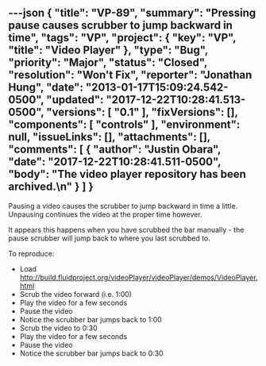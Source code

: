 ---json
{
  "title": "VP-89",
  "summary": "Pressing pause causes scrubber to jump backward in time",
  "tags": "VP",
  "project": {
    "key": "VP",
    "title": "Video Player"
  },
  "type": "Bug",
  "priority": "Major",
  "status": "Closed",
  "resolution": "Won't Fix",
  "reporter": "Jonathan Hung",
  "date": "2013-01-17T15:09:24.542-0500",
  "updated": "2017-12-22T10:28:41.513-0500",
  "versions": [
    "0.1"
  ],
  "fixVersions": [],
  "components": [
    "controls"
  ],
  "environment": null,
  "issueLinks": [],
  "attachments": [],
  "comments": [
    {
      "author": "Justin Obara",
      "date": "2017-12-22T10:28:41.511-0500",
      "body": "The video player repository has been archived.\n"
    }
  ]
}
---
Pausing a video causes the scrubber to jump backward in time a little. Unpausing continues the video at the proper time however.

It appears this happens when you have scrubbed the bar manually - the pause scrubber will jump back to where you last scrubbed to.

To reproduce:

* Load <http://build.fluidproject.org/videoPlayer/videoPlayer/demos/VideoPlayer.html>
* Scrub the video forward (i.e. 1:00)
* Play the video for a few seconds
* Pause the video
* Notice the scrubber bar jumps back to 1:00
* Scrub the video to 0:30
* Play the video for a few seconds
* Pause the video
* Notice the scrubber bar jumps back to 0:30

        